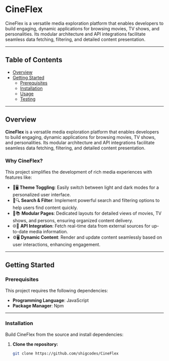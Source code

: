 # CineFlex

CineFlex is a versatile media exploration platform that enables developers to build engaging, dynamic applications for browsing movies, TV shows, and personalities. Its modular architecture and API integrations facilitate seamless data fetching, filtering, and detailed content presentation.

---

## Table of Contents

- [Overview](#overview)
- [Getting Started](#getting-started)
  - [Prerequisites](#prerequisites)
  - [Installation](#installation)
  - [Usage](#usage)
  - [Testing](#testing)

---

## Overview

**CineFlex** is a versatile media exploration platform that enables developers to build engaging, dynamic applications for browsing movies, TV shows, and personalities. Its modular architecture and API integrations facilitate seamless data fetching, filtering, and detailed content presentation.

### Why CineFlex?

This project simplifies the development of rich media experiences with features like:

- 🌮🖥 **Theme Toggling**: Easily switch between light and dark modes for a personalized user interface.
- 🚀🔍 **Search & Filter**: Implement powerful search and filtering options to help users find content quickly.
- 📂📚 **Modular Pages**: Dedicated layouts for detailed views of movies, TV shows, and persons, ensuring organized content delivery.
- 🌐🎉 **API Integration**: Fetch real-time data from external sources for up-to-date media information.
- ⚙️🖥 **Dynamic Content**: Render and update content seamlessly based on user interactions, enhancing engagement.

---

## Getting Started

### Prerequisites

This project requires the following dependencies:

- **Programming Language**: JavaScript
- **Package Manager**: Npm

---

### Installation

Build CineFlex from the source and install dependencies:

1. **Clone the repository:**

   ```bash
   git clone https://github.com/shigcodes/CineFlex
